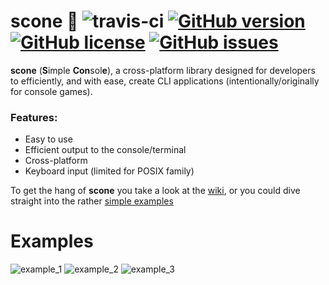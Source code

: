 # scone 🍞 ![travis-ci](https://travis-ci.org/vladdeSV/scone.svg?branch=master) [![GitHub version](https://badge.fury.io/gh/vladdeSV%2Fscone.svg)](https://badge.fury.io/gh/vladdeSV%2Fscone) [![GitHub license](https://img.shields.io/badge/license-MIT-blue.svg)](https://raw.githubusercontent.com/vladdeSV/scone/master/LICENSE) [![GitHub issues](https://img.shields.io/github/issues/vladdeSV/scone.svg)](https://github.com/vladdeSV/scone/issues)

**scone** (**S**imple **Con**sol**e**), a cross-platform library designed for developers to efficiently, and with ease, create CLI applications (intentionally/originally for console games).

### Features:
* Easy to use
* Efficient output to the console/terminal
* Cross-platform
* Keyboard input (limited for POSIX family)

To get the hang of **scone** you take a look at the [wiki](https://github.com/vladdeSV/scone/wiki), or you could dive straight into the rather [simple examples](https://github.com/vladdeSV/scone/tree/master/examples)

# Examples
![example_1](http://i.imgur.com/nrIuilv.gif)
![example_2](http://i.imgur.com/1CnEG31.gif)
![example_3](http://i.imgur.com/Uhhipkh.gif)
